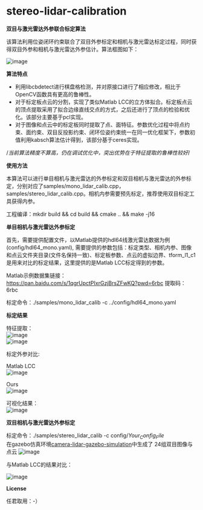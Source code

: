 # stereo-lidar-calibration
**双目与激光雷达外参联合标定算法**   

该算法利用位姿闭环约束联合了双目外参标定和相机与激光雷达标定过程，同时获得双目外参和相机与激光雷达外参估计。算法框图如下：

![image](https://user-images.githubusercontent.com/26436149/168028076-f15c1050-d20f-4cd4-ad9d-e7f3fddae00f.png)

**算法特点**
- 利用libcbdetect进行棋盘格检测，并对原接口进行了相应修改，相比于OpenCV函数具有更高的鲁棒性。
- 对于标定板点云的分割，实现了类似Matlab LCC的立方体拟合。标定板点云的顶点提取采用了拟合边缘直线交点的方式，之后还进行了顶点的检验和优化。该部分主要基于pcl实现。
- 对于图像和点云中的标定板同时提取了点、面特征。参数优化过程中将点约束、面约束、双目反投影约束、闭环位姿约束统一在同一优化框架下，参数初值利用kabsch算法估计得到，该部分基于ceres实现。

/*当前算法精度不算高，仍在调试优化中，突出优势在于特征提取的鲁棒性较好*/

**使用方法**

本算法可以进行单目相机与激光雷达的外参标定和双目相机与激光雷达的外参标定，分别对应了samples/mono_lidar_calib.cpp，samples/stereo_lidar_calib.cpp。相机内参需要预先标定，推荐使用双目标定工具获得内参。

工程编译：mkdir build && cd build && cmake .. && make -j16 

**单目相机与激光雷达外参标定**

首先，需要提供配置文件，以Matlab提供的hdl64线激光雷达数据为例(config/hdl64_mono.yaml), 需要提供的参数包括：标定类型、相机内参、图像和点云文件夹目录(文件名保持一致)、标定板参数、点云的虚拟边界、tform_l1_c1是用来对比的标定结果，这里提供的是Matlab LCC标定得到的参数。

Matlab示例数据集链接：https://pan.baidu.com/s/1qgrUpctPIxrGzjBrsZFwKQ?pwd=6rbc 
提取码：6rbc

标定命令：./samples/mono_lidar_calib -c  ../config/hdl64_mono.yaml

**标定结果**

特征提取：  
![image](https://user-images.githubusercontent.com/26436149/168028332-c4f058c8-8558-4bca-b21b-00b8edd300fa.png)  
![image](https://user-images.githubusercontent.com/26436149/168028368-1214535c-696b-4030-b8db-83b3634c398d.png)

标定外参对比:  

Matlab LCC  
![image](https://user-images.githubusercontent.com/26436149/168028778-7811aff9-ebd9-44c6-8514-dcdbc073276a.png)

Ours    
![image](https://user-images.githubusercontent.com/26436149/168028738-cface46f-0b5a-453d-b293-29fdad468cd1.png)

可视化结果：  
![image](https://user-images.githubusercontent.com/26436149/168028575-62710d46-e4e7-46ec-9b0b-bdc8dcb5c331.png)

**双目相机与激光雷达外参标定**

标定命令：./samples/stereo_lidar_calib -c  config/$Your_Config_File$  
在gazebo仿真环境[camera-lidar-gazebo-simulation](https://github.com/td092/camera-lidar-gazebo-simulation)中生成了
24组双目图像与点云
![image](https://user-images.githubusercontent.com/26436149/181396105-3653feed-136e-42b1-88d8-d31d9ac1623e.png)  

与Matlab LCC的结果对比：  

![image](https://user-images.githubusercontent.com/26436149/181396156-04d791c6-269f-458e-8143-7c160348f751.png)

**License**

任君取用：-）
